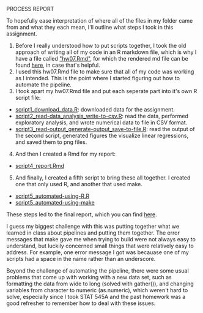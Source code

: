 PROCESS REPORT

To hopefully ease interpretation of where all of the files in my folder came from and what they each mean, I'll outline what steps I took in this assignment.

1. Before I really understood how to put scripts together, I took the old approach of writing all of my code in an R markdown file, which is why I have a file called ["hw07.Rmd"](https://github.com/vmichalowski/STAT545-hw-Michalowski-Victoria/blob/master/hw07%20-%20automating%20pipelines/hw07.Rmd), for which the rendered md file can be found [here](https://github.com/vmichalowski/STAT545-hw-Michalowski-Victoria/blob/master/hw07%20-%20automating%20pipelines/hw07.md), in case that's helpful.
2. I used this hw07.Rmd file to make sure that all of my code was working as I intended. This is the point where I started figuring out how to automate the pipeline.
3. I took apart my hw07.Rmd file and put each seperate part into it's own R script file:
- [script1_download_data.R](https://github.com/vmichalowski/STAT545-hw-Michalowski-Victoria/blob/master/hw07%20-%20automating%20pipelines/script1_download_data.R): downloaded data for the assignment.
- [script2_read-data_analysis_write-to-csv.R](https://github.com/vmichalowski/STAT545-hw-Michalowski-Victoria/blob/master/hw07%20-%20automating%20pipelines/script2_read-data_analysis_write-to-csv.R): read the data, performed exploratory analysis, and wrote numerical data to file in CSV format.
- [script3_read-output_generate-output_save-to-file.R](https://github.com/vmichalowski/STAT545-hw-Michalowski-Victoria/blob/master/hw07%20-%20automating%20pipelines/script3_read-output_generate-output_save-to-file.R): read the output of the second script, generated figures the visualize linear regressions, and saved them to png files.
4. And then I created a Rmd for my report:
- [script4_report.Rmd](https://github.com/vmichalowski/STAT545-hw-Michalowski-Victoria/blob/master/hw07%20-%20automating%20pipelines/script4_report.Rmd)
5. And finally, I created a fifth script to bring these all together. I created one that only used R, and another that used make.
- [script5_automated-using-R.R](https://github.com/vmichalowski/STAT545-hw-Michalowski-Victoria/blob/master/hw07%20-%20automating%20pipelines/script5_automated-using-R.R)
- [script5_automated-using-make](https://github.com/vmichalowski/STAT545-hw-Michalowski-Victoria/blob/master/hw07%20-%20automating%20pipelines/script5_automated-using-make)

These steps led to the final report, which you can find [here](https://github.com/vmichalowski/STAT545-hw-Michalowski-Victoria/blob/master/hw07%20-%20automating%20pipelines/script4_report.md).

I guess my biggest challenge with this was putting together what we learned in class about pipelines and putting them together. The error messages that make gave me when trying to build were not always easy to understand, but luckily concerned small things that were relatively easy to address. For example, one error message I got was becauase one of my scripts had a space in the name rather than an underscore.

Beyond the challenge of automating the pipeline, there were some usual problems that come up with working with a new data set, such as formatting the data from wide to long (solved with gather()), and changing variables from character to numeric (as.numeric), which weren't hard to solve, especially since I took STAT 545A and the past homework was a good refresher to remember how to deal with these issues.


